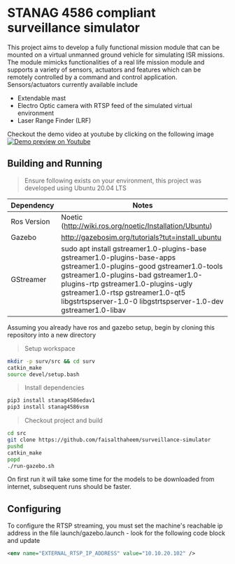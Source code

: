 # STANAG 4586 compliant surveillance simulator

This project aims to develop a fully functional mission module that can be mounted on a virtual unmanned ground vehicle for simulating ISR missions. The module mimicks functionalities of a real life mission module and supports a variety of sensors, actuators and features which can be remotely controlled by a command and control application. Sensors/actuators currently available include
- Extendable mast
- Electro Optic camera with RTSP feed of the simulated virtual environment
- Laser Range Finder (LRF)

Checkout the demo video at youtube by clicking on the following image
[![Demo preview on Youtube](https://img.youtube.com/vi/U5bGR7-89vI/0.jpg)](https://www.youtube.com/watch?v=U5bGR7-89vI)

## Building and Running

> Ensure following exists on your environment, this project was developed using Ubuntu 20.04 LTS

Dependency | Notes
--- | ---
Ros Version|Noetic (http://wiki.ros.org/noetic/Installation/Ubuntu)
Gazebo | http://gazebosim.org/tutorials?tut=install_ubuntu
GStreamer | sudo apt install gstreamer1.0-plugins-base gstreamer1.0-plugins-base-apps gstreamer1.0-plugins-good gstreamer1.0-tools gstreamer1.0-plugins-bad gstreamer1.0-plugins-rtp gstreamer1.0-plugins-ugly gstreamer1.0-rtsp gstreamer1.0-qt5 libgstrtspserver-1.0-0 libgstrtspserver-1.0-dev gstreamer1.0-libav



Assuming you already have ros and gazebo setup, begin by cloning this repository into a new directory

> Setup workspace
```bash
mkdir -p surv/src && cd surv
catkin_make
source devel/setup.bash
```

> Install dependencies
```bash
pip3 install stanag4586edav1
pip3 install stanag4586vsm
```

> Checkout project and build
```bash
cd src
git clone https://github.com/faisalthaheem/surveillance-simulator
pushd
catkin_make
popd
./run-gazebo.sh
```

On first run it will take some time for the models to be downloaded from internet, subsequent runs should be faster.

## Configuring

To configure the RTSP streaming, you must set the machine's reachable ip address in the file launch/gazebo.launch - look for the following code block and update

```xml
<env name="EXTERNAL_RTSP_IP_ADDRESS" value="10.10.20.102" />
```
